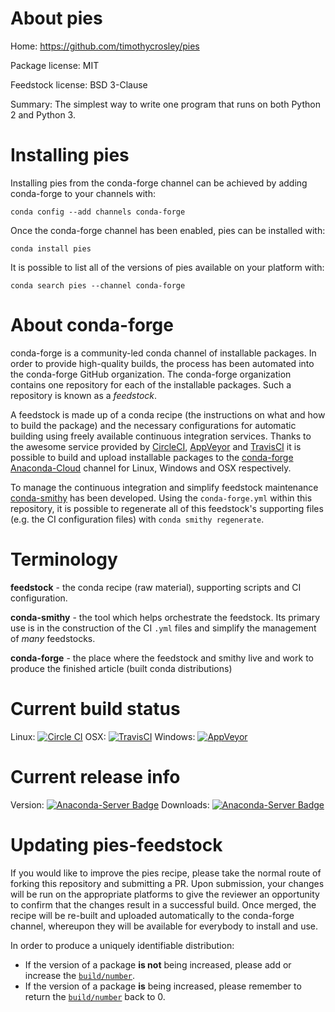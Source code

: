 About pies
==========

Home: https://github.com/timothycrosley/pies

Package license: MIT

Feedstock license: BSD 3-Clause

Summary: The simplest way to write one program that runs on both Python 2 and Python 3.



Installing pies
===============

Installing pies from the conda-forge channel can be achieved by adding conda-forge to your channels with:

```
conda config --add channels conda-forge
```

Once the conda-forge channel has been enabled, pies can be installed with:

```
conda install pies
```

It is possible to list all of the versions of pies available on your platform with:

```
conda search pies --channel conda-forge
```


About conda-forge
=================

conda-forge is a community-led conda channel of installable packages.
In order to provide high-quality builds, the process has been automated into the
conda-forge GitHub organization. The conda-forge organization contains one repository
for each of the installable packages. Such a repository is known as a *feedstock*.

A feedstock is made up of a conda recipe (the instructions on what and how to build
the package) and the necessary configurations for automatic building using freely
available continuous integration services. Thanks to the awesome service provided by
[CircleCI](https://circleci.com/), [AppVeyor](http://www.appveyor.com/)
and [TravisCI](https://travis-ci.org/) it is possible to build and upload installable
packages to the [conda-forge](https://anaconda.org/conda-forge)
[Anaconda-Cloud](http://docs.anaconda.org/) channel for Linux, Windows and OSX respectively.

To manage the continuous integration and simplify feedstock maintenance
[conda-smithy](http://github.com/conda-forge/conda-smithy) has been developed.
Using the ``conda-forge.yml`` within this repository, it is possible to regenerate all of
this feedstock's supporting files (e.g. the CI configuration files) with ``conda smithy regenerate``.


Terminology
===========

**feedstock** - the conda recipe (raw material), supporting scripts and CI configuration.

**conda-smithy** - the tool which helps orchestrate the feedstock.
                   Its primary use is in the construction of the CI ``.yml`` files
                   and simplify the management of *many* feedstocks.

**conda-forge** - the place where the feedstock and smithy live and work to
                  produce the finished article (built conda distributions)

Current build status
====================

Linux: [![Circle CI](https://circleci.com/gh/conda-forge/pies-feedstock.svg?style=svg)](https://circleci.com/gh/conda-forge/pies-feedstock)
OSX: [![TravisCI](https://travis-ci.org/conda-forge/pies-feedstock.svg?branch=master)](https://travis-ci.org/conda-forge/pies-feedstock)
Windows: [![AppVeyor](https://ci.appveyor.com/api/projects/status/github/conda-forge/pies-feedstock?svg=True)](https://ci.appveyor.com/project/conda-forge/pies-feedstock/branch/master)

Current release info
====================
Version: [![Anaconda-Server Badge](https://anaconda.org/conda-forge/pies/badges/version.svg)](https://anaconda.org/conda-forge/pies)
Downloads: [![Anaconda-Server Badge](https://anaconda.org/conda-forge/pies/badges/downloads.svg)](https://anaconda.org/conda-forge/pies)


Updating pies-feedstock
=======================

If you would like to improve the pies recipe, please take the normal
route of forking this repository and submitting a PR. Upon submission, your changes will
be run on the appropriate platforms to give the reviewer an opportunity to confirm that the
changes result in a successful build. Once merged, the recipe will be re-built and uploaded
automatically to the conda-forge channel, whereupon they will be available for everybody to
install and use.

In order to produce a uniquely identifiable distribution:
 * If the version of a package **is not** being increased, please add or increase
   the [``build/number``](http://conda.pydata.org/docs/building/meta-yaml.html#build-number-and-string).
 * If the version of a package **is** being increased, please remember to return
   the [``build/number``](http://conda.pydata.org/docs/building/meta-yaml.html#build-number-and-string)
   back to 0.

